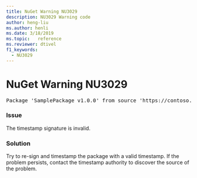 ```yaml
---
title: NuGet Warning NU3029
description: NU3029 Warning code
author: heng-liu
ms.author: henli
ms.date: 3/18/2019
ms.topic:   reference
ms.reviewer: dtivel
f1_keywords: 
  - NU3029
---
```


# NuGet Warning NU3029

<pre>Package 'SamplePackage v1.0.0' from source 'https://contoso.com/index.json': The timestamp signature is invalid.</pre>

### Issue

The timestamp signature is invalid.


### Solution

Try to re-sign and timestamp the package with a valid timestamp. If the problem persists, contact the timestamp authority to discover the source of the problem.